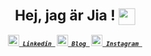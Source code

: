   <h1 align="center"> Hej, jag är Jia ! <img align="center" src="https://github.com/rajput2107/rajput2107/blob/master/Assets/Handshake.gif" height="33px" /></h1>
  <div align="center">

</div>
<h5 align="center">
  <code><a href="https://www.linkedin.com/in/jiajang/" title="LinkedIn"><img width="22" src="https://github.com/zumrudu-anka/zumrudu-anka/blob/master/images/linkedin.svg"> Linkedin </a></code>
  <code><a href="https://hejnino.tistory.com/" title="Tistory Profile"><img width="22" src="https://t1.kakaocdn.net/kakaocorp/kakaocorp/admin/5a539919017800001.png"> Blog </a></code>
  <code><a href="https://www.instagram.com/dazezd_z/" title="Instagram Profile"><img width="22" src="https://github.com/zumrudu-anka/zumrudu-anka/blob/master/images/instagram.svg"> Instagram </a></code>
</h5>
